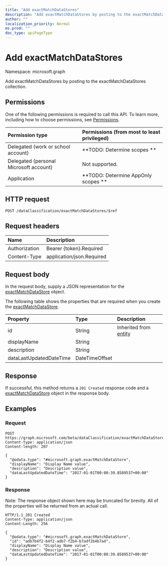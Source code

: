 ```yaml
---
title: "Add exactMatchDataStores"
description: "Add exactMatchDataStores by posting to the exactMatchDataStores collection."
author: ""
localization_priority: Normal
ms.prod: ""
doc_type: apiPageType
---
```


# Add exactMatchDataStores

Namespace: microsoft.graph

Add exactMatchDataStores by posting to the exactMatchDataStores collection.

## Permissions
One of the following permissions is required to call this API. To learn more, including how to choose permissions, see [Permissions](/concepts/permissions-reference.md).

|Permission type|Permissions (from most to least privileged)|
|:---|:---|
|Delegated (work or school account)|**TODO: Determine scopes **|
|Delegated (personal Microsoft account)|Not supported.|
|Application|**TODO: Determine AppOnly scopes **|

## HTTP request
<!-- {
  "blockType": "ignored"
}
-->
``` http
POST /dataClassification/exactMatchDataStores/$ref
```

## Request headers
|Name|Description|
|:---|:---|
|Authorization|Bearer {token}.Required|
|Content-Type|application/json.Required|

## Request body
In the request body, supply a JSON representation for the [exactMatchDataStore](../resources/exactmatchdatastore.md) object.

The following table shows the properties that are required when you create the [exactMatchDataStore](../resources/exactmatchdatastore.md).

|Property|Type|Description|
|:---|:---|:---|
|id|String| Inherited from [entity](../resources/entity.md)|
|displayName|String||
|description|String||
|dataLastUpdatedDateTime|DateTimeOffset||



## Response
If successful, this method returns a `201 Created` response code and a [exactMatchDataStore](../resources/exactmatchdatastore.md) object in the response body.

## Examples

### Request
<!-- {
  "blockType": "request",
  "name": "create_exactmatchdatastore_from_"
}
-->
``` http
POST https://graph.microsoft.com/beta/dataClassification/exactMatchDataStores
Content-type: application/json
Content-length: 207

{
  "@odata.type": "#microsoft.graph.exactMatchDataStore",
  "displayName": "Display Name value",
  "description": "Description value",
  "dataLastUpdatedDateTime": "2017-01-01T00:00:39.8589537+00:00"
}
```

### Response
Note: The response object shown here may be truncated for brevity. All of the properties will be returned from an actual call.
<!-- {
  "blockType": "response",
  "truncated": true,
  "@odata.type": "microsoft.graph.exactmatchdatastore"
}
-->
``` http
HTTP/1.1 201 Created
Content-Type: application/json
Content-Length: 256

{
  "@odata.type": "#microsoft.graph.exactMatchDataStore",
  "id": "adb7b4f2-b4f2-adb7-f2b4-b7adf2b4b7ad",
  "displayName": "Display Name value",
  "description": "Description value",
  "dataLastUpdatedDateTime": "2017-01-01T00:00:39.8589537+00:00"
}
```

